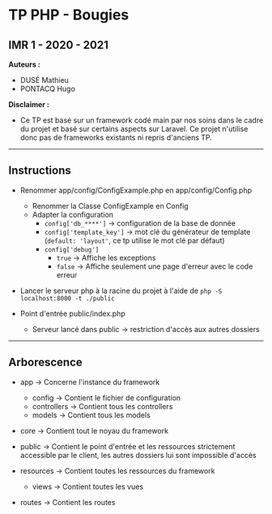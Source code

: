 # TP PHP  - Bougies

## IMR 1 - 2020 - 2021

**Auteurs :**
- DUSÉ Mathieu
- PONTACQ Hugo

**Disclaimer :**
- Ce TP est basé sur un framework codé main par nos soins dans le cadre du projet et basé sur certains aspects sur Laravel.
    Ce projet n'utilise donc pas de frameworks existants ni repris d'anciens TP.

---

## Instructions

- Renommer app/config/ConfigExample.php en app/config/Config.php
  - Renommer la Classe ConfigExample en Config
  - Adapter la configuration
    - `config['db_****']` -> configuration de la base de donnée
    - `config['template_key']` -> mot clé du générateur de template (`default: 'layout'`, ce tp utilise le mot clé par défaut)
    - `config['debug']`
        - `true` -> Affiche les exceptions
        - `false` -> Affiche seulement une page d'erreur avec le code erreur
    
- Lancer le serveur php à la racine du projet à l'aide de `php -S localhost:8000 -t ./public`

- Point d'entrée public/index.php   
    - Serveur lancé dans public -> restriction d'accès aux autres dossiers


---

## Arborescence

- app -> Concerne l'instance du framework
    - config -> Contient le fichier de configuration
    - controllers -> Contient tous les controllers
    - models -> Contient tous les models
    
- core -> Contient tout le noyau du framework

- public -> Contient le point d'entrée et les ressources strictement accessible par le client, les autres dossiers lui sont impossible d'accès

- resources -> Contient toutes les ressources du framework
    - views -> Contient toutes les vues

- routes -> Contient les routes
